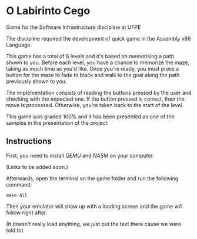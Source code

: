 # O Labirinto Cego
Game for the Software Infrastructure discipline at UFPE

The discipline required the development of quick game in the Assembly x86 Language.

This game has a total of 8 levels and it's based on memorising a path shown to you.
Before each level, you have a chance to memorize the maze, taking as much time as you'd like.
Once you're ready, you must press a button for the maze to fade to black and walk to the goal along the path previously shown to you.

The implementation consists of reading the buttons pressed by the user and checking with the expected one.
If the button pressed is correct, then the move is processed.
Otherwise, you're taken back to the start of the level.

This game was graded 100% and it has been presented as one of the samples in the presentation of the project.

## Instructions

First, you need to install _QEMU_ and _NASM_ on your computer.

(Links to be added soon.)

Afterwards, open the terminal on the game folder and run the following command:

```
make all
```

Then your emulator will show up with a loading screen and the game will follow right after.

(It doesn't really load anything, we just put the text there cause we were told to)

